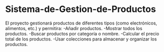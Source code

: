 # Sistema-de-Gestion-de-Productos
El proyecto gestionará productos de diferentes tipos (como electrónicos, alimentos, etc.) y permitira:
-Añadir productos.
-Mostrar todos los productos.
-Buscar productos por categoría o nombre.
-Calcular el precio total de los productos.
-Usar colecciones para almacenar y organizar los productos.
